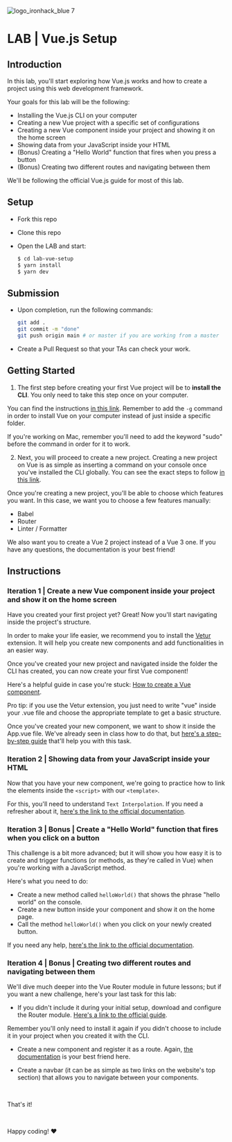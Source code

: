 ![logo_ironhack_blue 7](https://user-images.githubusercontent.com/23629340/40541063-a07a0a8a-601a-11e8-91b5-2f13e4e6b441.png)

# LAB | Vue.js Setup

## Introduction

In this lab, you'll start exploring how Vue.js works and how to create a project using this web development framework.

Your goals for this lab will be the following:

- Installing the Vue.js CLI on your computer
- Creating a new Vue project with a specific set of configurations
- Creating a new Vue component inside your project and showing it on the home screen
- Showing data from your JavaScript inside your HTML
- (Bonus) Creating a "Hello World" function that fires when you press a button
- (Bonus) Creating two different routes and navigating between them

We'll be following the official Vue.js guide for most of this lab.

## Setup

- Fork this repo
- Clone this repo
- Open the LAB and start:

  ```bash
  $ cd lab-vue-setup
  $ yarn install
  $ yarn dev
  ```

## Submission

- Upon completion, run the following commands:

  ```bash
  git add .
  git commit -m "done"
  git push origin main # or master if you are working from a master
  ```

- Create a Pull Request so that your TAs can check your work.

## Getting Started

<!-- Installing the CLI -->

1. The first step before creating your first Vue project will be to **install the CLI**. You only need to take this step once on your computer.

You can find the instructions [in this link](https://cli.vuejs.org/guide/installation.html). Remember to add the `-g` command in order to install Vue on your computer instead of just inside a specific folder.

If you're working on Mac, remember you'll need to add the keyword "sudo" before the command in order for it to work.

<!-- ## Create a new Vue project -->

2. Next, you will proceed to create a new project. Creating a new project on Vue is as simple as inserting a command on your console once you've installed the CLI globally. You can see the exact steps to follow [in this link](https://cli.vuejs.org/guide/installation.html).

Once you're creating a new project, you'll be able to choose which features you want. In this case, we want you to choose a few features manually:

- Babel
- Router
- Linter / Formatter

We also want you to create a Vue 2 project instead of a Vue 3 one. If you have any questions, the documentation is your best friend!

## Instructions

### Iteration 1 | Create a new Vue component inside your project and show it on the home screen

Have you created your first project yet? Great! Now you'll start navigating inside the project's structure.

In order to make your life easier, we recommend you to install the [Vetur](https://marketplace.visualstudio.com/items?itemName=octref.vetur) extension. It will help you create new components and add functionalities in an easier way.

Once you've created your new project and navigated inside the folder the CLI has created, you can now create your first Vue component!

Here's a helpful guide in case you're stuck: [How to create a Vue component](https://developer.mozilla.org/en-US/docs/Learn/Tools_and_testing/Client-side_JavaScript_frameworks/Vue_first_component).

Pro tip: if you use the Vetur extension, you just need to write "vue" inside your .vue file and choose the appropriate template to get a basic structure.

Once you've created your new component, we want to show it inside the App.vue file. We've already seen in class how to do that, but [here's a step-by-step guide](https://flaviocopes.com/vue-import-component/) that'll help you with this task.

### Iteration 2 | Showing data from your JavaScript inside your HTML

Now that you have your new component, we're going to practice how to link the elements inside the `<script>` with our `<template>`.

For this, you'll need to understand `Text Interpolation`. If you need a refresher about it, [here's the link to the official documentation](https://vuejs.org/guide/essentials/template-syntax.html#text-interpolation).

### Iteration 3 | Bonus | Create a "Hello World" function that fires when you click on a button

This challenge is a bit more advanced; but it will show you how easy it is to create and trigger functions (or methods, as they're called in Vue) when you're working with a JavaScript method.

Here's what you need to do:

- Create a new method called `helloWorld()` that shows the phrase "hello world" on the console.
- Create a new button inside your component and show it on the home page.
- Call the method `helloWorld()` when you click on your newly created button.

If you need any help, [here's the link to the official documentation](https://vuejs.org/guide/essentials/event-handling.html#inline-handlers).

### Iteration 4 | Bonus | Creating two different routes and navigating between them

We'll dive much deeper into the Vue Router module in future lessons; but if you want a new challenge, here's your last task for this lab:

- If you didn't include it during your initial setup, download and configure the Router module. [Here's a link to the official guide](https://github.com/vuejs/router).

Remember you'll only need to install it again if you didn't choose to include it in your project when you created it with the CLI.

- Create a new component and register it as a route. Again, [the documentation](https://router.vuejs.org/) is your best friend here.

- Create a navbar (it can be as simple as two links on the website's top section) that allows you to navigate between your components.

<br>

That's it! 

<br>

Happy coding! :heart: